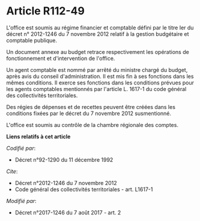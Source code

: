 # Article R112-49

L'office est soumis au régime financier et comptable défini par le titre Ier du décret n° 2012-1246 du 7 novembre 2012
relatif à la gestion budgétaire et comptable publique. 

Un document annexe au budget retrace respectivement les opérations de fonctionnement et d'intervention de l'office. 

Un agent comptable est nommé par arrêté du ministre chargé du budget, après avis du conseil d'administration. Il est mis fin
à ses fonctions dans les mêmes conditions. Il exerce ses fonctions dans les conditions prévues pour les agents comptables
mentionnés par l'article L. 1617-1 du code général des collectivités territoriales. 

Des régies de dépenses et de recettes peuvent être créées dans les conditions fixées par le décret du 7 novembre 2012
susmentionné. 

L'office est soumis au contrôle de la chambre régionale des comptes.

**Liens relatifs à cet article**

_Codifié par_:

  - Décret n°92-1290 du 11 décembre 1992

_Cite_:

  - Décret n°2012-1246 du 7 novembre 2012
  - Code général des collectivités territoriales - art. L1617-1

_Modifié par_:

  - Décret n°2017-1246 du 7 août 2017 - art. 2
